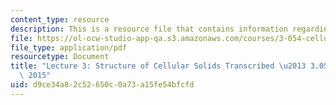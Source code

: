 ```yaml
---
content_type: resource
description: This is a resource file that contains information regarding lecture 3.
file: https://ol-ocw-studio-app-qa.s3.amazonaws.com/courses/3-054-cellular-solids-structure-properties-and-applications-spring-2015/d9ce34a82c52650c0a73a15fe54bfcfd_MIT3_054S15_L3_Struct_trans.pdf
file_type: application/pdf
resourcetype: Document
title: "Lecture 3: Structure of Cellular Solids Transcribed \u2013 3.054 / 3.36 Spring\
  \ 2015"
uid: d9ce34a8-2c52-650c-0a73-a15fe54bfcfd
---
```

